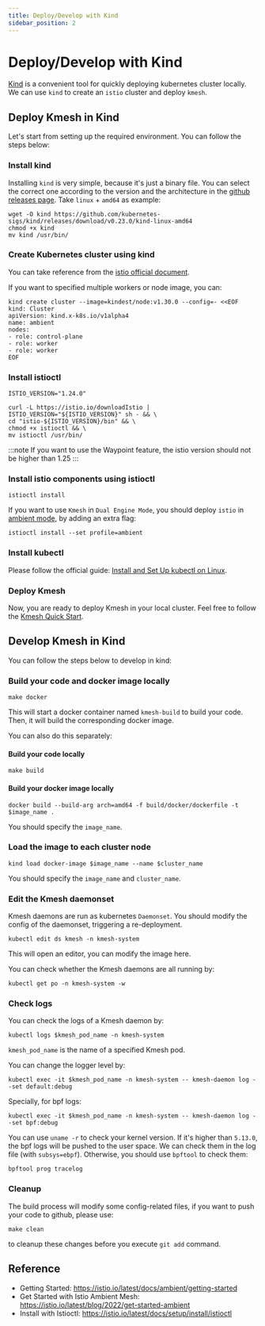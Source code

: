 ```yaml
---
title: Deploy/Develop with Kind
sidebar_position: 2
---
```


# Deploy/Develop with Kind

[Kind](https://github.com/kubernetes-sigs/kind) is a convenient tool for quickly deploying kubernetes cluster locally. We can use `kind` to create an `istio` cluster and deploy `kmesh`.

## Deploy Kmesh in Kind

Let's start from setting up the required environment. You can follow the steps below:

### Install kind

Installing `kind` is very simple, because it's just a binary file. You can select the correct one according to the version and the architecture in the [github releases page](https://github.com/kubernetes-sigs/kind/releases). Take `linux` + `amd64` as example:

```shell
wget -O kind https://github.com/kubernetes-sigs/kind/releases/download/v0.23.0/kind-linux-amd64
chmod +x kind
mv kind /usr/bin/
```

### Create Kubernetes cluster using kind

You can take reference from the [istio official document](https://istio.io/latest/docs/setup/platform-setup/kind/).

If you want to specified multiple workers or node image, you can:

```shell
kind create cluster --image=kindest/node:v1.30.0 --config=- <<EOF
kind: Cluster
apiVersion: kind.x-k8s.io/v1alpha4
name: ambient
nodes:
- role: control-plane
- role: worker
- role: worker
EOF
```

### Install istioctl

```shell
ISTIO_VERSION="1.24.0"

curl -L https://istio.io/downloadIstio | ISTIO_VERSION="${ISTIO_VERSION}" sh - && \
cd "istio-${ISTIO_VERSION}/bin" && \
chmod +x istioctl && \
mv istioctl /usr/bin/
```

:::note
If you want to use the Waypoint feature, the istio version should not be higher than 1.25
:::

### Install istio components using istioctl

```shell
istioctl install
```

If you want to use `Kmesh` in `Dual Engine Mode`, you should deploy `istio` in [ambient mode](https://istio.io/latest/docs/ambient/overview/), by adding an extra flag:

```shell
istioctl install --set profile=ambient
```

### Install kubectl

Please follow the official guide: [Install and Set Up kubectl on Linux](https://kubernetes.io/docs/tasks/tools/install-kubectl-linux/).

### Deploy Kmesh

Now, you are ready to deploy Kmesh in your local cluster. Feel free to follow the [Kmesh Quick Start](/docs/setup/quick-start.md).

## Develop Kmesh in Kind

You can follow the steps below to develop in kind:

### Build your code and docker image locally

```shell
make docker
```

This will start a docker container named `kmesh-build` to build your code. Then, it will build the corresponding docker image.

You can also do this separately:

#### Build your code locally

```shell
make build
```

#### Build your docker image locally

```shell
docker build --build-arg arch=amd64 -f build/docker/dockerfile -t $image_name .
```

You should specify the `image_name`.

### Load the image to each cluster node

```shell
kind load docker-image $image_name --name $cluster_name
```

You should specify the `image_name` and `cluster_name`.

### Edit the Kmesh daemonset

Kmesh daemons are run as kubernetes `Daemonset`. You should modify the config of the daemonset, triggering a re-deployment.

```shell
kubectl edit ds kmesh -n kmesh-system
```

This will open an editor, you can modify the image here.

You can check whether the Kmesh daemons are all running by:

```shell
kubectl get po -n kmesh-system -w
```

### Check logs

You can check the logs of a Kmesh daemon by:

```shell
kubectl logs $kmesh_pod_name -n kmesh-system
```

`kmesh_pod_name` is the name of a specified Kmesh pod.

You can change the logger level by:

```shell
kubectl exec -it $kmesh_pod_name -n kmesh-system -- kmesh-daemon log --set default:debug
```

Specially, for bpf logs:

```shell
kubectl exec -it $kmesh_pod_name -n kmesh-system -- kmesh-daemon log --set bpf:debug
```

You can use `uname -r` to check your kernel version. If it's higher than `5.13.0`, the bpf logs will be pushed to the user space. We can check them in the log file (with `subsys=ebpf`). Otherwise, you should use `bpftool` to check them:

```shell
bpftool prog tracelog
```

### Cleanup

The build process will modify some config-related files, if you want to push your code to github, please use:

```shell
make clean
```

to cleanup these changes before you execute `git add` command.

## Reference

- Getting Started: https://istio.io/latest/docs/ambient/getting-started
- Get Started with Istio Ambient Mesh: https://istio.io/latest/blog/2022/get-started-ambient
- Install with Istioctl: https://istio.io/latest/docs/setup/install/istioctl
